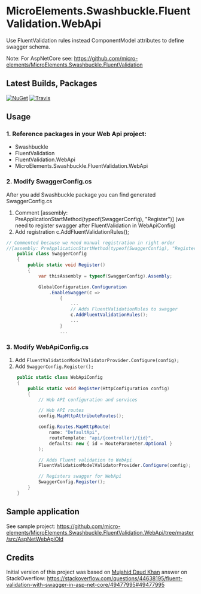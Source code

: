 # MicroElements.Swashbuckle.FluentValidation.WebApi
Use FluentValidation rules instead ComponentModel attributes to define swagger schema.

Note: For AspNetCore see: https://github.com/micro-elements/MicroElements.Swashbuckle.FluentValidation

## Latest Builds, Packages
[![NuGet](https://img.shields.io/nuget/v/MicroElements.Swashbuckle.FluentValidation.WebApi.svg)](https://www.nuget.org/packages/MicroElements.Swashbuckle.FluentValidation.WebApi/)
[![Travis](https://img.shields.io/travis/micro-elements/MicroElements.Swashbuckle.FluentValidation.WebApi/master.svg?label=travis%20build)](https://travis-ci.org/micro-elements/MicroElements.Swashbuckle.FluentValidation.WebApi)

## Usage

### 1. Reference packages in your Web Api project:

- Swashbuckle
- FluentValidation
- FluentValidation.WebApi
- MicroElements.Swashbuckle.FluentValidation.WebApi


### 2. Modify SwaggerConfig.cs

After you add Swashbuckle package you can find generated SwaggerConfig.cs

1. Comment [assembly: PreApplicationStartMethod(typeof(SwaggerConfig), "Register")] (we need to register swagger after FluentValidation in WebApiConfig)
2. Add registration c.AddFluentValidationRules();

```csharp
// Commented because we need manual registration in right order
//[assembly: PreApplicationStartMethod(typeof(SwaggerConfig), "Register")]
    public class SwaggerConfig
    {
        public static void Register()
        {
            var thisAssembly = typeof(SwaggerConfig).Assembly;

            GlobalConfiguration.Configuration
                .EnableSwagger(c =>
                    {
                        ...
                        // Adds FluentValidationRules to swagger
                        c.AddFluentValidationRules();
                        ...
                    }
                    ...

```

### 3. Modify WebApiConfig.cs

1. Add `FluentValidationModelValidatorProvider.Configure(config);`
2. Add `SwaggerConfig.Register();`

```csharp
    public static class WebApiConfig
    {
        public static void Register(HttpConfiguration config)
        {
            // Web API configuration and services

            // Web API routes
            config.MapHttpAttributeRoutes();

            config.Routes.MapHttpRoute(
                name: "DefaultApi",
                routeTemplate: "api/{controller}/{id}",
                defaults: new { id = RouteParameter.Optional }
            );

            // Adds Fluent validation to WebApi
            FluentValidationModelValidatorProvider.Configure(config);

            // Registers swagger for WebApi 
            SwaggerConfig.Register();
        }
    }
```

## Sample application
See sample project: https://github.com/micro-elements/MicroElements.Swashbuckle.FluentValidation.WebApi/tree/master/src/AspNetWebApiOld

## Credits

Initial version of this project was based on
[Mujahid Daud Khan](https://stackoverflow.com/users/1735196/mujahid-daud-khan) answer on StackOwerflow:
https://stackoverflow.com/questions/44638195/fluent-validation-with-swagger-in-asp-net-core/49477995#49477995
